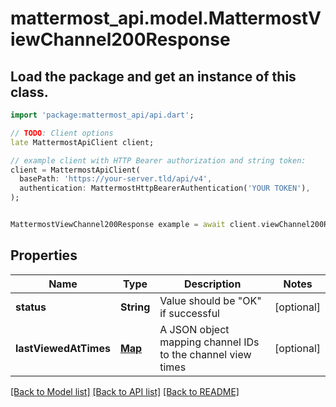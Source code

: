 # mattermost_api.model.MattermostViewChannel200Response

## Load the package and get an instance of this class.
```dart
import 'package:mattermost_api/api.dart';

// TODO: Client options
late MattermostApiClient client;

// example client with HTTP Bearer authorization and string token:
client = MattermostApiClient(
  basePath: 'https://your-server.tld/api/v4',
  authentication: MattermostHttpBearerAuthentication('YOUR TOKEN'),
);


MattermostViewChannel200Response example = await client.viewChannel200Response.FUNCTION_THAT_RETURNS_THIS_CLASS();

```

## Properties
Name | Type | Description | Notes
------------ | ------------- | ------------- | -------------
**status** | **String** | Value should be \"OK\" if successful | [optional] 
**lastViewedAtTimes** | [**Map**](.md) | A JSON object mapping channel IDs to the channel view times | [optional] 

[[Back to Model list]](../GENERATED_README.md#documentation-for-models) [[Back to API list]](../GENERATED_README.md#documentation-for-api-endpoints) [[Back to README]](../GENERATED_README.md)


